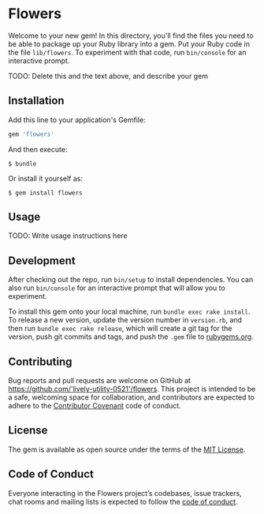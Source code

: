 # Flowers

Welcome to your new gem! In this directory, you'll find the files you need to be able to package up your Ruby library into a gem. Put your Ruby code in the file `lib/flowers`. To experiment with that code, run `bin/console` for an interactive prompt.

TODO: Delete this and the text above, and describe your gem

## Installation

Add this line to your application's Gemfile:

```ruby
gem 'flowers'
```

And then execute:

    $ bundle

Or install it yourself as:

    $ gem install flowers

## Usage

TODO: Write usage instructions here

## Development

After checking out the repo, run `bin/setup` to install dependencies. You can also run `bin/console` for an interactive prompt that will allow you to experiment.

To install this gem onto your local machine, run `bundle exec rake install`. To release a new version, update the version number in `version.rb`, and then run `bundle exec rake release`, which will create a git tag for the version, push git commits and tags, and push the `.gem` file to [rubygems.org](https://rubygems.org).

## Contributing

Bug reports and pull requests are welcome on GitHub at https://github.com/'lively-utility-0521'/flowers. This project is intended to be a safe, welcoming space for collaboration, and contributors are expected to adhere to the [Contributor Covenant](http://contributor-covenant.org) code of conduct.

## License

The gem is available as open source under the terms of the [MIT License](https://opensource.org/licenses/MIT).

## Code of Conduct

Everyone interacting in the Flowers project’s codebases, issue trackers, chat rooms and mailing lists is expected to follow the [code of conduct](https://github.com/'lively-utility-0521'/flowers/blob/master/CODE_OF_CONDUCT.md).

